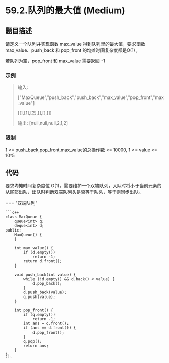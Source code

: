 # 59.2.队列的最大值 (Medium)

## 题目描述

请定义一个队列并实现函数 max_value 得到队列里的最大值，要求函数max_value、push_back 和 pop_front 的均摊时间复杂度都是O(1)。

若队列为空，pop_front 和 max_value 需要返回 -1

### 示例

> 输入: 
> 
> ["MaxQueue","push_back","push_back","max_value","pop_front","max_value"]
> 
> [[],[1],[2],[],[],[]]
> 
> 输出: [null,null,null,2,1,2]

### 限制

1 <= push_back,pop_front,max_value的总操作数 <= 10000, 1 <= value <= 10^5

## 代码

要求均摊时间复杂度位 O(1)，需要维护一个双端队列，入队时将小于当前元素的从尾部出队，出队时判断双端队列头是否等于队头，等于则同步出队。

=== "双端队列"

    ```c++
    class MaxQueue {
        queue<int> q;
        deque<int> d;
    public:
        MaxQueue() {
        }
        
        int max_value() {
            if (d.empty())
                return -1;
            return d.front();
        }
        
        void push_back(int value) {
            while (!d.empty() && d.back() < value) {
                d.pop_back();
            }
            d.push_back(value);
            q.push(value);
        }
        
        int pop_front() {
            if (q.empty())
                return -1;
            int ans = q.front();
            if (ans == d.front()) {
                d.pop_front();
            }
            q.pop();
            return ans;
        }
    };
    ```